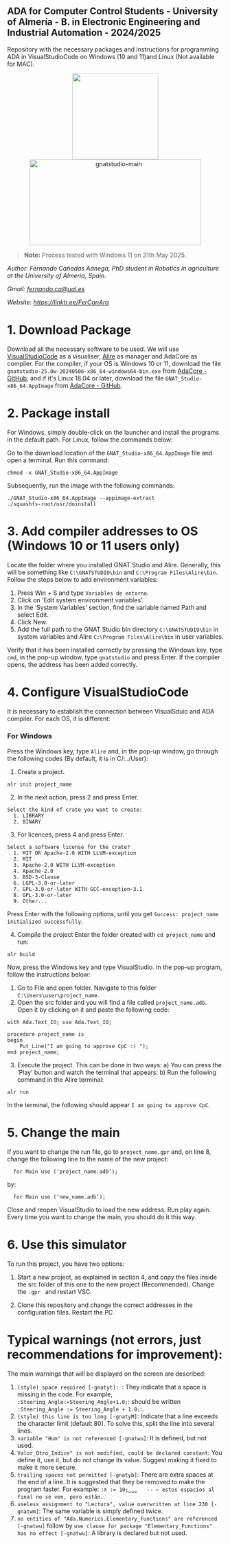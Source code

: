 ## ADA for Computer Control Students - University of Almería - B. in Electronic Engineering and Industrial Automation - 2024/2025

Repository with the necessary packages and instructions for programming ADA in VisualStudioCode on Windows (10 and 11)and Linux (Not available for MAC).


<p align="center"> <img src="https://github.com/user-attachments/assets/0a87af1b-35b8-4a8c-b3df-47c717c9434f" width="200" height="200" /> <img width="400" height="200" alt="gnatstudio-main" src="https://github.com/user-attachments/assets/5ddb8256-c372-4925-9b60-9cfb57f7f858" /> </p>



> **Note:** Process tested with Windows 11 on 31th May 2025.

*Author: Fernando Cañadas Aánega, PhD student in Robotics in agriculture at the University of Almeria, Spain.*

*Gmail: fernando.ca@ual.es*

*Website: https://linktr.ee/FerCanAra*

# 1. Download Package

Download all the necessary software to be used. We will use [VisualStudioCode](https://code.visualstudio.com/download) as a visualiser, [Alire](https://alire.ada.dev/) as manager and AdaCore as compiler. For the compiler, if your OS is Windows 10 or 11, download the file ```gnatstudio-25.0w-20240506-x86_64-windows64-bin.exe``` from [AdaCore - GitHub](https://github.com/AdaCore/gnatstudio/releases), and if it's Linux 18.04 or later, download the file ```GNAT_Studio-x86_64.AppImage``` from [AdaCore - GitHub](https://github.com/AdaCore/gnatstudio/releases).

# 2. Package install

For Windows, simply double-click on the launcher and install the programs in the default path. For Linux, follow the commands below:

Go to the download location of the ```GNAT_Studio-x86_64.AppImage``` file and open a terminal. Run this command:
```
chmod -x GNAT_Studio-x86_64.AppImage
```
Subsequently, run the image with the following commands:
```
./GNAT_Studio-x86_64.AppImage --appimage-extract
./squashfs-root/usr/doinstall
```
# 3. Add compiler addresses to OS (Windows 10 or 11 users only)

Locate the folder where you installed GNAT Studio and Alire. Generally, this will be something like ``C:\GNATSTUDIO\bin`` and ``C:\Program Files\Alire\bin``. Follow the steps below to add environment variables:

1. Press Win + S and type ``Variables de entorno``.
2. Click on ‘Edit system environment variables’.
3. In the ‘System Variables’ section, find the variable named Path and select Edit.
4. Click New.
5. Add the full path to the GNAT Studio bin directory ``C:\GNATSTUDIO\bin`` in system variables and Alire ``C:\Program Files\Alire\bin`` in user variables.

Verify that it has been installed correctly by pressing the Windows key, type ```cmd```, in the pop-up window, type ``gnatstudio`` and press Enter. If the compiler opens, the address has been added correctly.

# 4. Configure VisualStudioCode

It is necessary to establish the connection between VisualSduio and ADA compiler. For each OS, it is different:

### For Windows

Press the Windows key, type ```Alire``` and, in the pop-up window, go through the following codes (By default, it is in C/:../User):

1. Create a project.
```
alr init project_name
```
2. In the next action, press 2 and press Enter.
```
Select the kind of crate you want to create:
  1. LIBRARY
  2. BINARY
```
3. For licences, press 4 and press Enter.
```
Select a software license for the crate?
  1. MIT OR Apache-2.0 WITH LLVM-exception
  2. MIT
  3. Apache-2.0 WITH LLVM-exception
  4. Apache-2.0
  5. BSD-3-Clause
  6. LGPL-3.0-or-later
  7. GPL-3.0-or-later WITH GCC-exception-3.1
  8. GPL-3.0-or-later
  9. Other...
```
Press Enter with the following options, until you get ```Success: project_name initialized successfully```.

4. Compile the project
Enter the folder created with ```cd project_name``` and run:
```
alr build
```
Now, press the Windows key and type VisualStudio. In the pop-up program, follow the instructions below:

1. Go to File and open folder. Navigate to this folder ```C:\Users\user\project_name```.
2. Open the src folder and you will find a file called ``project_name.adb``. Open it by clicking on it and paste the following code:
```
with Ada.Text_IO; use Ada.Text_IO;

procedure project_name is
begin
    Put_Line("I am going to approve CpC :) ");
end project_name;
```
3. Execute the project. This can be done in two ways:
   a) You can press the ‘Play’ button and watch the terminal that appears:
   b) Run the following command in the Alire terminal:
```
alr run
```
In the terminal, the following should appear ```I am going to approve CpC```.

# 5. Change the main

If you want to change the run file, go to ```project_name.gpr``` and, on line 8, change the following line to the name of the new project:
```
  for Main use (‘project_name.adb’);
```
by:
```
  for Main use (‘new_name.adb’);
```
Close and reopen VisualStudio to load the new address. Run play again. Every time you want to change the main, you should do it this way.

# 6. Use this simulator

To run this project, you have two options:

1. Start a new project, as explained in section 4, and copy the files inside the src folder of this one to the new project (Recommended). Change the ```.gpr ``` and restart VSC.

2. Clone this repository and change the correct addresses in the configuration files. Restart the PC

# Typical warnings (not errors, just recommendations for improvement):

The main warnings that will be displayed on the screen are described:
1. ```(style) space required [-gnatyt]: ```: They indicate that a space is missing in the code. For example, ```:Steering_Angle:=Steering_Angle+1.0;```: should be written ```:Steering_Angle := Steering_Angle + 1.0;```:.
2. ```(style) this line is too long [-gnatyM]```: Indicate that a line exceeds the character limit (default 80). To solve this, split the line into several lines.
3. ```variable "Hum" is not referenced [-gnatwu]```: It is defined, but not used.
4. ```Valor_Otro_Indice" is not modified, could be declared constant```: You define it, use it, but do not change its value. Suggest making it fixed to make it more secure.
5. ```trailing spaces not permitted [-gnatyb]```: There are extra spaces at the end of a line. It is suggested that they be removed to make the program faster. For example: ```:X := 10;␣␣␣   -- ← estos espacios al final no se ven, pero están.```.
6. ```useless assignment to "Lectura", value overwritten at line 230 [-gnatwm]```: The same variable is simply defined twice.
7. ```no entities of "Ada.Numerics.Elementary_Functions" are referenced [-gnatwu]``` follow by ```use clause for package "Elementary_Functions" has no effect [-gnatwu]```: A library is declared but not used.




